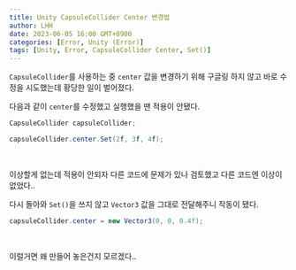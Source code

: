 ```yaml
---
title: Unity CapsuleCollider Center 변경법
author: LHH
date: 2023-06-05 16:00 GMT+0900
categories: [Error, Unity (Error)]
tags: [Unity, Error, CapsuleCollider Center, Set()]
---
```


`CapsuleCollider`를 사용하는 중 `center` 값을 변경하기 위해 구글링 하지 않고 바로 수정을 시도했는데 황당한 일이 벌어졌다.

다음과 같이 `center`를 수정했고 실행했을 땐 적용이 안됐다.
```cs
CapsuleCollider capsuleCollider;

capsuleCollider.center.Set(2f, 3f, 4f);
```
<br>

이상할게 없는데 적용이 안되자 다른 코드에 문제가 있나 검토했고 다른 코드엔 이상이 없었다..

다시 돌아와 `Set()`을 쓰지 않고 `Vector3` 값을 그대로 전달해주니 작동이 됐다.

```cs
capsuleCollider.center = new Vector3(0, 0, 0.4f);
```
<br>

이럴거면 왜 만들어 놓은건지 모르겠다..